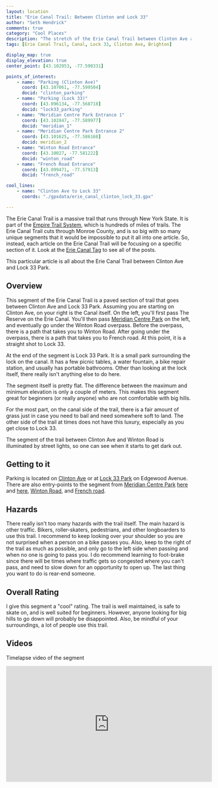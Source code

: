 ```yaml
--- 
layout: location
title: "Erie Canal Trail: Between Clinton and Lock 33"
author: "Seth Hendrick"
comments: true
category: "Cool Places"
description: "The stretch of the Erie Canal Trail between Clinton Ave and Lock 33"
tags: [Erie Canal Trail, Canal, Lock 33, Clinton Ave, Brighton]

display_map: true
display_elevation: true
center_point: [43.102953, -77.590331]

points_of_interest:
    - name: "Parking (Clinton Ave)"
      coord: [43.107061, -77.599504]
      docid: "clinton_parking"
    - name: "Parking (Lock 33)"
      coord: [43.096134, -77.568718]
      docid: "lock33_parking"
    - name: "Meridian Centre Park Entrance 1"
      coord: [43.102847, -77.589977]
      docid: "meridian_1"
    - name: "Meridian Centre Park Entrance 2"
      coord: [43.101625, -77.586168]
      docid: meridian_2
    - name: "Winton Road Entrance"
      coord: [43.10027, -77.581222]
      docid: "winton_road"
    - name: "French Road Entrance"
      coord: [43.099471, -77.57913]
      docid: "french_road"

cool_lines:
    - name: "Clinton Ave to Lock 33"
      coords: "./gpxdata/erie_canal_clinton_lock_33.gpx"

---
```


The Erie Canal Trail is a massive trail that runs through New York State.  It is part of the [Empire Trail System](https://en.wikipedia.org/wiki/Empire_State_Trail), which is hundreds of miles of trails.  The Erie Canal Trail cuts through Monroe County, and is so big with so many unique segments that it would be impossible to put it all into one article.  So, instead, each article on the Erie Canal Trail will be focusing on a specific section of it.  Look at the [Erie Canal Tag](/tag/erie-canal-trail) to see all of the posts.

This particular article is all about the Erie Canal Trail between Clinton Ave and Lock 33 Park.

## Overview

This segment of the Erie Canal Trail is a paved section of trail that goes between Clinton Ave and Lock 33 Park.  Assuming you are starting on Clinton Ave, on your right is the Canal itself.  On the left, you'll first pass The Reserve on the Erie Canal.  You'll then pass [Meridian Centre Park](https://www.townofbrighton.org/264/Meridian-Centre-Park) on the left, and eventually go under the Winton Road overpass.  Before the overpass, there is a path that takes you to Winton Road.  After going under the overpass, there is a path that takes you to French road.  At this point, it is a straight shot to Lock 33.

At the end of the segment is Lock 33 Park.  It is a small park surrounding the lock on the canal. It has a few picnic tables, a water fountain, a bike repair station, and usually has portable bathrooms.  Other than looking at the lock itself, there really isn't anything else to do here.

The segment itself is pretty flat.  The difference between the maximum and minimum elevation is only a couple of meters.  This makes this segment great for beginners (or really anyone) who are not comfortable with big hills.

For the most part, on the canal side of the trail, there is a fair amount of grass just in case you need to bail and need somewhere soft to land.  The other side of the trail at times does not have this luxury, especially as you get close to Lock 33.

The segment of the trail between Clinton Ave and Winton Road is illuminated by street lights, so one can see when it starts to get dark out.

## Getting to it

Parking is located on <a href="#" id="clinton_parking">Clinton Ave</a> or at <a href="#" id="lock33_parking">Lock 33 Park</a> on Edgewood Avenue.  There are also entry-points to the segment from [Meridian Centre Park](https://www.townofbrighton.org/264/Meridian-Centre-Park) <a href="#" id="meridian_1">here</a> and <a href="#" id="meridian_2">here</a>, <a href="#" id="winton_road">Winton Road</a>, and <a href="#" id="french_road">French road</a>.

## Hazards

There really isn't too many hazards with the trail itself.  The main hazard is other traffic.  Bikers, roller-skaters, pedestrians, and other longboarders to use this trail.  I recommend to keep looking over your shoulder so you are not surprised when a person on a bike passes you.  Also, keep to the right of the trail as much as possible, and only go to the left side when passing and when no one is going to pass you.  I do recommend learning to foot-brake since there will be times where traffic gets so congested where you can't pass, and need to slow down for an opportunity to open up.  The last thing you want to do is rear-end someone.

## Overall Rating

I give this segment a "cool" rating.  The trail is well maintained, is safe to skate on, and is well suited for beginners.  However, anyone looking for big hills to go down will probably be disappointed.  Also, be mindful of your surroundings, a lot of people use this trail.

## Videos

Timelapse video of the segment

<iframe width="560" height="315" src="https://www.youtube.com/embed/__ySRqOMXIU" frameborder="0" allow="accelerometer; autoplay; encrypted-media; gyroscope; picture-in-picture" allowfullscreen></iframe>
